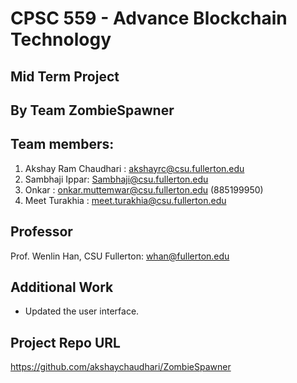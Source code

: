 # CPSC 559 - Advance Blockchain Technology

## Mid Term Project

## By Team ZombieSpawner

## Team members:

1. Akshay Ram Chaudhari : akshayrc@csu.fullerton.edu
2. Sambhaji Ippar: Sambhaji@csu.fullerton.edu
3. Onkar : onkar.muttemwar@csu.fullerton.edu (885199950)
4. Meet Turakhia : meet.turakhia@csu.fullerton.edu

## Professor

Prof. Wenlin Han, CSU Fullerton: whan@fullerton.edu

## Additional Work

- Updated the user interface.

## Project Repo URL

https://github.com/akshaychaudhari/ZombieSpawner
